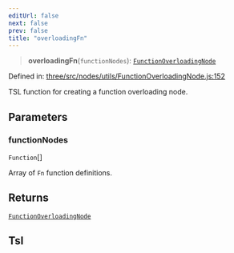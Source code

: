 ```yaml
---
editUrl: false
next: false
prev: false
title: "overloadingFn"
---
```


> **overloadingFn**(`functionNodes`): [`FunctionOverloadingNode`](/reference/threewebgpu/classes/functionoverloadingnode/)

Defined in: [three/src/nodes/utils/FunctionOverloadingNode.js:152](https://github.com/DefinitelyMaybe/three-i18n/blob/fa57b79433d1c349ffb23a78727299c8d4190136/three/src/nodes/utils/FunctionOverloadingNode.js#L152)

TSL function for creating a function overloading node.

## Parameters

### functionNodes

`Function`[]

Array of `Fn` function definitions.

## Returns

[`FunctionOverloadingNode`](/reference/threewebgpu/classes/functionoverloadingnode/)

## Tsl
